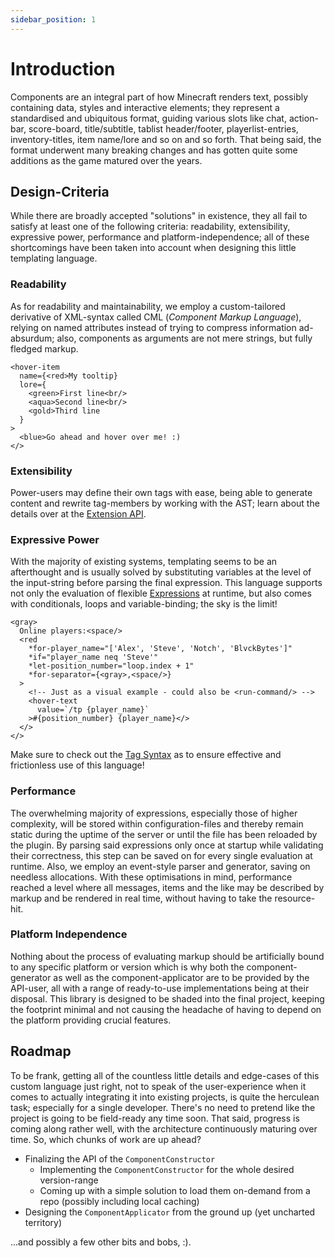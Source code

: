```yaml
---
sidebar_position: 1
---
```


# Introduction

Components are an integral part of how Minecraft renders text, possibly containing data, styles and interactive elements; they represent a standardised and ubiquitous format, guiding various slots like chat, action-bar, score-board, title/subtitle, tablist header/footer, playerlist-entries, inventory-titles, item name/lore and so on and so forth. That being said, the format underwent many breaking changes and has gotten quite some additions as the game matured over the years.

## Design-Criteria

While there are broadly accepted "solutions" in existence, they all fail to satisfy at least one of the following criteria: readability, extensibility, expressive power, performance and platform-independence; all of these shortcomings have been taken into account when designing this little templating language.

### Readability

As for readability and maintainability, we employ a custom-tailored derivative of XML-syntax called CML (*Component Markup Language*), relying on named attributes instead of trying to compress information ad-absurdum; also, components as arguments are not mere strings, but fully fledged markup.

```!component-markup
<hover-item
  name={<red>My tooltip}
  lore={
    <green>First line<br/>
    <aqua>Second line<br/>
    <gold>Third line
  }
>
  <blue>Go ahead and hover over me! :)
</>
```

### Extensibility

Power-users may define their own tags with ease, being able to generate content and rewrite tag-members by working with the AST; learn about the details over at the [Extension API](./extension_api).

### Expressive Power

With the majority of existing systems, templating seems to be an afterthought and is usually solved by substituting variables at the level of the input-string before parsing the final expression. This language supports not only the evaluation of flexible [Expressions](./expression_syntax) at runtime, but also comes with conditionals, loops and variable-binding; the sky is the limit!

```!component-markup
<gray>
  Online players:<space/>
  <red
    *for-player_name="['Alex', 'Steve', 'Notch', 'BlvckBytes']"
    *if="player_name neq 'Steve'"
    *let-position_number="loop.index + 1"
    *for-separator={<gray>,<space/>}
  >
    <!-- Just as a visual example - could also be <run-command/> -->
    <hover-text
      value=`/tp {player_name}`
    >#{position_number} {player_name}</>
  </>
</>
```

Make sure to check out the [Tag Syntax](./tag_syntax) as to ensure effective and frictionless use of this language!

### Performance

The overwhelming majority of expressions, especially those of higher complexity, will be stored within configuration-files and thereby remain static during the uptime of the server or until the file has been reloaded by the plugin. By parsing said expressions only once at startup while validating their correctness, this step can be saved on for every single evaluation at runtime. Also, we employ an event-style parser and generator, saving on needless allocations. With these optimisations in mind, performance reached a level where all messages, items and the like may be described by markup and be rendered in real time, without having to take the resource-hit.

### Platform Independence

Nothing about the process of evaluating markup should be artificially bound to any specific platform or version which is why both the component-generator as well as the component-applicator are to be provided by the API-user, all with a range of ready-to-use implementations being at their disposal. This library is designed to be shaded into the final project, keeping the footprint minimal and not causing the headache of having to depend on the platform providing crucial features.

## Roadmap

To be frank, getting all of the countless little details and edge-cases of this custom language just right, not to speak of the user-experience when it comes to actually integrating it into existing projects, is quite the herculean task; especially for a single developer. There's no need to pretend like the project is going to be field-ready any time soon. That said, progress is coming along rather well, with the architecture continuously maturing over time. So, which chunks of work are up ahead?

- Finalizing the API of the `ComponentConstructor`
  - Implementing the `ComponentConstructor` for the whole desired version-range
  - Coming up with a simple solution to load them on-demand from a repo (possibly including local caching)
- Designing the `ComponentApplicator` from the ground up (yet uncharted territory)

...and possibly a few other bits and bobs, :).